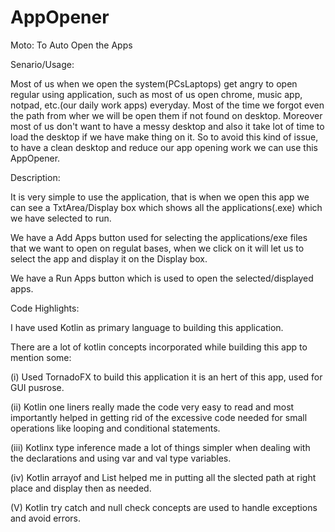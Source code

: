 # AppOpener
Moto: To Auto Open the Apps

Senario/Usage:

Most of us when we open the system(PCsLaptops) get angry to open regular using application, such as most of us open chrome, music app, notpad, etc.(our daily work apps) everyday. Most of the time we forgot even the path from wher we will be open them if not found on desktop. Moreover most of us don't want to have a messy desktop and also it take lot of time to load the desktop if we have make thing on it. So to avoid this kind of issue, to have a clean desktop and reduce our app opening work we can use this AppOpener.

Description:

It is very simple to use the application, that is when we open this app we can see a TxtArea/Display box which shows all the applications(.exe) which we have selected to run.

We have a Add Apps button used for selecting the applications/exe files that we want to open on regulat bases, when we click on it will let us to select the app and display it on the Display box.

We have a Run Apps button which is used to open the selected/displayed apps.

Code Highlights:

I have used Kotlin as primary language to building this application.

There are a lot of kotlin concepts incorporated while building this app to mention some:

(i) Used TornadoFX to build this application it is an hert of this app, used for GUI pusrose.

(ii) Kotlin one liners really made the code very easy to read and most importantly helped in getting rid of the excessive code needed for small operations like looping and conditional statements.

(iii) Kotlinx type inference made a lot of things simpler when dealing with the declarations and using var and val type variables.

(iv) Kotlin arrayof and List helped me in putting all the slected path at right place and display then as needed.

(V) Kotlin try catch and null check concepts are used to handle exceptions and avoid errors.
